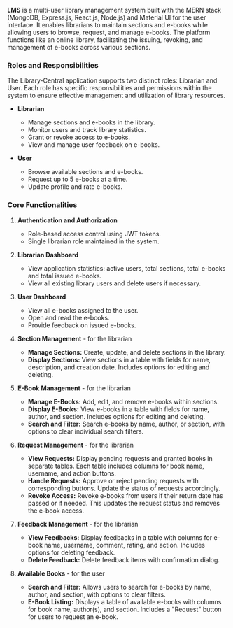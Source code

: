 **LMS** is a multi-user library management system built with the MERN stack (MongoDB, Express.js, React.js, Node.js) and Material UI for the user interface. It enables librarians to maintain sections and e-books while allowing users to browse, request, and manage e-books. The platform functions like an online library, facilitating the issuing, revoking, and management of e-books across various sections.


### Roles and Responsibilities
The Library-Central application supports two distinct roles: Librarian and User. Each role has specific responsibilities and permissions within the system to ensure effective management and utilization of library resources.
- **Librarian**
  - Manage sections and e-books in the library.
  - Monitor users and track library statistics.
  - Grant or revoke access to e-books.
  - View and manage user feedback on e-books.
  
- **User**
  - Browse available sections and e-books.
  - Request up to 5 e-books at a time.
  - Update profile and rate e-books.

 ### Core Functionalities
1. **Authentication and Authorization**
   - Role-based access control using JWT tokens.
   - Single librarian role maintained in the system.

2. **Librarian Dashboard**
   - View application statistics: active users, total sections, total e-books and total issued e-books.
   - View all existing library users and delete users if necessary.

3. **User Dashboard**
   - View all e-books assigned to the user.
   - Open and read the e-books.
   - Provide feedback on issued e-books.

4. **Section Management** - for the librarian
   - **Manage Sections:** Create, update, and delete sections in the library.
   - **Display Sections:** View sections in a table with fields for name, description, and creation date. Includes options for editing and deleting.

5. **E-Book Management** - for the librarian
   - **Manage E-Books:** Add, edit, and remove e-books within sections.
   - **Display E-Books:** View e-books in a table with fields for name, author, and section. Includes options for editing and deleting.
   - **Search and Filter:** Search e-books by name, author, or section, with options to clear individual search filters.

6. **Request Management** - for the librarian
   - **View Requests:** Display pending requests and granted books in separate tables. Each table includes columns for book name, username, and action buttons.
   - **Handle Requests:** Approve or reject pending requests with corresponding buttons. Update the status of requests accordingly.
   - **Revoke Access:** Revoke e-books from users if their return date has passed or if needed. This updates the request status and removes the e-book access.
  
7. **Feedback Management** - for the librarian
   - **View Feedbacks:** Display feedbacks in a table with columns for e-book name, username, comment, rating, and action. Includes options for deleting feedback.
   - **Delete Feedback:** Delete feedback items with confirmation dialog.
  
8. **Available Books** - for the user
   - **Search and Filter:** Allows users to search for e-books by name, author, and section, with options to clear filters.
   - **E-Book Listing:** Displays a table of available e-books with columns for book name, author(s), and section. Includes a "Request" button for users to request an e-book.


